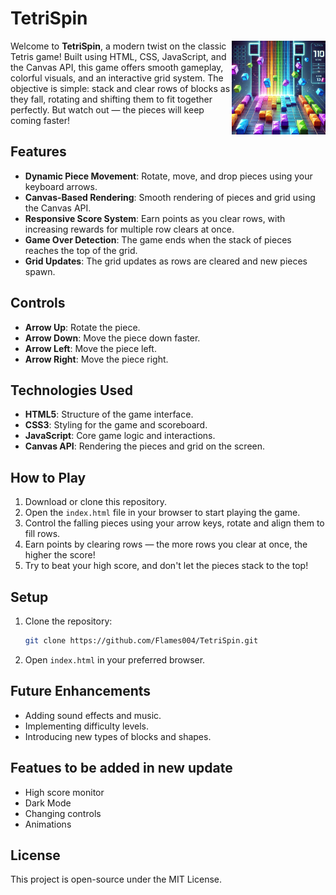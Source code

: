 # **TetriSpin**

<img src="tetris-image.png" alt="TetriSpin Game" width="150" align="right">

Welcome to **TetriSpin**, a modern twist on the classic Tetris game! Built using HTML, CSS, JavaScript, and the Canvas API, this game offers smooth gameplay, colorful visuals, and an interactive grid system. The objective is simple: stack and clear rows of blocks as they fall, rotating and shifting them to fit together perfectly. But watch out — the pieces will keep coming faster!

## **Features**
- **Dynamic Piece Movement**: Rotate, move, and drop pieces using your keyboard arrows.
- **Canvas-Based Rendering**: Smooth rendering of pieces and grid using the Canvas API.
- **Responsive Score System**: Earn points as you clear rows, with increasing rewards for multiple row clears at once.
- **Game Over Detection**: The game ends when the stack of pieces reaches the top of the grid.
- **Grid Updates**: The grid updates as rows are cleared and new pieces spawn.

## **Controls**
- **Arrow Up**: Rotate the piece.
- **Arrow Down**: Move the piece down faster.
- **Arrow Left**: Move the piece left.
- **Arrow Right**: Move the piece right.

## **Technologies Used**
- **HTML5**: Structure of the game interface.
- **CSS3**: Styling for the game and scoreboard.
- **JavaScript**: Core game logic and interactions.
- **Canvas API**: Rendering the pieces and grid on the screen.

## **How to Play**
1. Download or clone this repository.
2. Open the `index.html` file in your browser to start playing the game.
3. Control the falling pieces using your arrow keys, rotate and align them to fill rows.
4. Earn points by clearing rows — the more rows you clear at once, the higher the score!
5. Try to beat your high score, and don't let the pieces stack to the top!

## **Setup**
1. Clone the repository:
    ```bash
    git clone https://github.com/Flames004/TetriSpin.git
    ```
2. Open `index.html` in your preferred browser.

## **Future Enhancements**
- Adding sound effects and music.
- Implementing difficulty levels.
- Introducing new types of blocks and shapes.

## **Featues to be added in new update**
- High score monitor
- Dark Mode
- Changing controls
- Animations

## **License**
This project is open-source under the MIT License.
